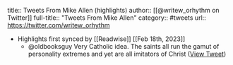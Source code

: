 title:: Tweets From Mike Allen (highlights)
author:: [[@writew_orhythm on Twitter]]
full-title:: "Tweets From Mike Allen"
category:: #tweets
url:: https://twitter.com/writew_orhythm

- Highlights first synced by [[Readwise]] [[Feb 18th, 2023]]
	- @oldbooksguy Very Catholic idea. The saints all run the gamut of personality extremes and yet are all imitators of Christ ([View Tweet](https://twitter.com/writew_orhythm/status/1626587453527318530))